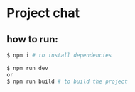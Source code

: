# Project chat

## how to run:
``` sh
$ npm i # to install dependencies
```
```sh
$ npm run dev
or
$ npm run build # to build the project
```
